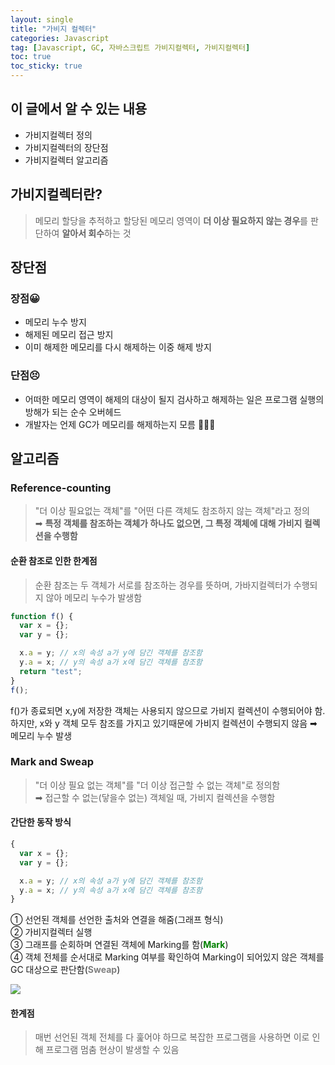 ```yaml
---
layout: single
title: "가비지 컬렉터"
categories: Javascript
tag: [Javascript, GC, 자바스크립트 가비지컬렉터, 가비지컬렉터]
toc: true
toc_sticky: true
---
```


## 이 글에서 알 수 있는 내용

- 가비지컬렉터 정의
- 가비지컬렉터의 장단점
- 가비지컬렉터 알고리즘

## 가비지컬렉터란?

> 메모리 할당을 추적하고 할당된 메모리 영역이 **더 이상 필요하지 않는 경우**를 판단하여 **알아서 회수**하는 것

## 장단점

### 장점😀

- 메모리 누수 방지
- 해제된 메모리 접근 방지
- 이미 해제한 메모리를 다시 해제하는 이중 해제 방지

### 단점😣

- 어떠한 메모리 영역이 해제의 대상이 될지 검사하고 해제하는 일은 프로그램 실행의 방해가 되는 순수 오버헤드
- 개발자는 언제 GC가 메모리를 해제하는지 모름 🤷🏻‍♂️

## 알고리즘

### Reference-counting

> "더 이상 필요없는 객체"를 "어떤 다른 객체도 참조하지 않는 객체"라고 정의  
> ➡︎ **특정 객체를 참조하는 객체가 하나도 없으면, 그 특정 객체에 대해 가비지 컬렉션을 수행함**

#### 순환 참조로 인한 한계점

> 순환 참조는 두 객체가 서로를 참조하는 경우를 뜻하며, 가바지컬렉터가 수행되지 않아 메모리 누수가 발생함

```javascript
function f() {
  var x = {};
  var y = {};

  x.a = y; // x의 속성 a가 y에 담긴 객체를 참조함
  y.a = x; // y의 속성 a가 x에 담긴 객체를 참조함
  return "test";
}
f();
```

f()가 종료되면 x,y에 저장한 객체는 사용되지 않으므로 가비지 컬렉션이 수행되어야 함.  
하지만, x와 y 객체 모두 참조를 가지고 있기때문에 가비지 컬렉션이 수행되지 않음 ➡︎ 메모리 누수 발생

### Mark and Sweap

> "더 이상 필요 없는 객체"를 "더 이상 접근할 수 없는 객체"로 정의함  
> ➡︎ 접근할 수 없는(닿을수 없는) 객체일 때, 가비지 컬렉션을 수행함

#### 간단한 동작 방식

```javascript
{
  var x = {};
  var y = {};

  x.a = y; // x의 속성 a가 y에 담긴 객체를 참조함
  y.a = x; // y의 속성 a가 x에 담긴 객체를 참조함
}
```

① 선언된 객체를 선언한 출처와 연결을 해줌(그래프 형식)  
② 가비지컬렉터 실행  
③ 그래프를 순회하며 연결된 객체에 Marking를 함(**<span style="color:green">Mark</span>**)  
④ 객체 전체를 순서대로 Marking 여부를 확인하여 Marking이 되어있지 않은 객체를 GC 대상으로 판단함(**<span style="color:gray">Sweap</span>**)

<img src="https://user-images.githubusercontent.com/40657327/144703666-155cd765-ec02-4ed5-acf7-0a49900f87fd.png">

#### 한계점

> 매번 선언된 객체 전체를 다 훑어야 하므로 복잡한 프로그램을 사용하면 이로 인해 프로그램 멈춤 현상이 발생할 수 있음
